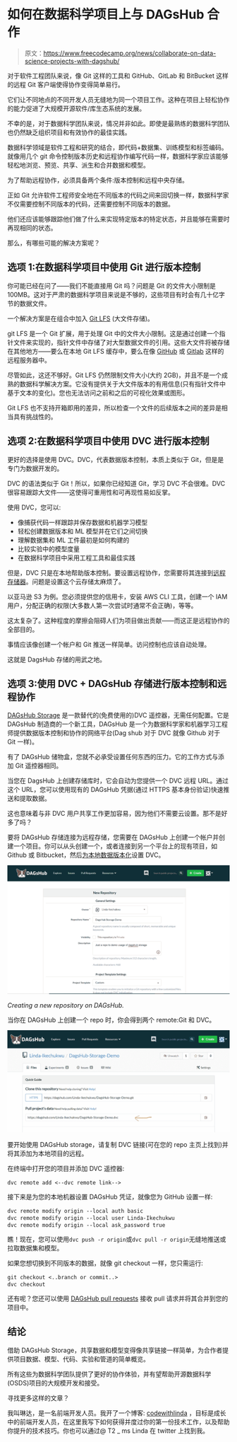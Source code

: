 # 如何在数据科学项目上与 DAGsHub 合作

> 原文：<https://www.freecodecamp.org/news/collaborate-on-data-science-projects-with-dagshub/>

对于软件工程团队来说，像 Git 这样的工具和 GitHub、GitLab 和 BitBucket 这样的远程 Git 客户端使得协作变得简单易行。

它们让不同地点的不同开发人员无缝地为同一个项目工作。这种在项目上轻松协作的能力促进了大规模开源软件/库生态系统的发展。

不幸的是，对于数据科学团队来说，情况并非如此。即使是最熟练的数据科学团队也仍然缺乏组织项目和有效协作的最佳实践。

数据科学领域是软件工程和研究的结合，即代码+数据集、训练模型和标签编码。就像用几个 git 命令控制版本历史和远程协作编写代码一样，数据科学家应该能够轻松地浏览、预览、共享、派生和合并数据和模型。

为了帮助远程协作，必须具备两个条件:版本控制和远程中央存储。

正如 Git 允许软件工程师安全地在不同版本的代码之间来回切换一样，数据科学家不仅需要控制不同版本的代码，还需要控制不同版本的数据。

他们还应该能够跟踪他们做了什么来实现特定版本的特定状态，并且能够在需要时再现相同的状态。

那么，有哪些可能的解决方案呢？

## 选项 1:在数据科学项目中使用 Git 进行版本控制

你可能已经在问了——我们不能直接用 Git 吗？问题是 Git 的文件大小限制是 100MB。这对于严肃的数据科学项目来说是不够的，这些项目有时会有几十亿字节的数据文件。

一个解决方案是在组合中加入 [Git LFS](https://www.atlassian.com/git/tutorials/git-lfs) (大文件存储)。

git LFS 是一个 Git 扩展，用于处理 Git 中的文件大小限制。这是通过创建一个指针文件来实现的，指针文件中存储了对大型数据文件的引用。这些大文件将被存储在其他地方——要么在本地 Git LFS 缓存中，要么在像 [GitHub](https://docs.github.com/en/github/managing-large-files/collaboration-with-git-large-file-storage) 或 [Gitlab](https://docs.gitlab.com/ee/topics/git/lfs/) 这样的远程服务器中。

尽管如此，这还不够好。Git LFS 仍然限制文件大小(大约 2GB)，并且不是一个成熟的数据科学解决方案。它没有提供关于大文件版本的有用信息(只有指针文件中基于文本的变化)。您也无法访问之前和之后的可视化效果或图形。

Git LFS 也不支持开箱即用的差异，所以检查一个文件的后续版本之间的差异是相当具有挑战性的。

## 选项 2:在数据科学项目中使用 DVC 进行版本控制

更好的选择是使用 DVC。DVC，代表数据版本控制，本质上类似于 Git，但是是专门为数据开发的。

DVC 的语法类似于 Git！所以，如果你已经知道 Git，学习 DVC 不会很难。DVC 很容易跟踪大文件——这使得可重用性和可再现性易如反掌。

使用 DVC，您可以:

*   像捕获代码一样跟踪并保存数据和机器学习模型
*   轻松创建数据版本和 ML 模型并在它们之间切换
*   理解数据集和 ML 工件最初是如何构建的
*   比较实验中的模型度量
*   在数据科学项目中采用工程工具和最佳实践

但是，DVC 只是在本地帮助版本控制。要设置远程协作，您需要将其连接到[远程存储器](https://dvc.org/doc/command-reference/remote#description)。问题是设置这个云存储太麻烦了。

以亚马逊 S3 为例。您必须提供您的信用卡，安装 AWS CLI 工具，创建一个 IAM 用户，分配正确的权限(大多数人第一次尝试时通常不会正确)，等等。

这太复杂了。这种程度的摩擦会阻碍人们为项目做出贡献——而这正是远程协作的全部目的。

事情应该像创建一个帐户和 Git 推送一样简单。访问控制也应该自动处理。

这就是 DagsHub 存储的用武之地。

## 选项 3:使用 DVC + DAGsHub 存储进行版本控制和远程协作

[DAGsHub Storage](https://dagshub.com/docs/reference/onboard_storage/) 是一款替代的(免费使用的)DVC 遥控器，无需任何配置。它是 DAGsHub 制造商的一个新工具，DAGsHub 是一个为数据科学家和机器学习工程师提供数据版本控制和协作的网络平台(Dag shub 对于 DVC 就像 Github 对于 Git 一样)。

有了 DAGsHub 储物盒，您就不必承受设置任何东西的压力。它的工作方式与添加 Git 遥控器相同。

当您在 DagsHub 上创建存储库时，它会自动为您提供一个 DVC 远程 URL。通过这个 URL，您可以使用现有的 DAGsHub 凭据(通过 HTTPS 基本身份验证)快速推送和提取数据。

这也意味着与非 DVC 用户共享工作更加容易，因为他们不需要云设置。那不是好多了吗？

要将 DAGsHub 存储连接为远程存储，您需要在 DAGsHub 上创建一个帐户并创建一个项目。你可以从头创建一个，或者连接到另一个平台上的现有项目，如 Github 或 Bitbucket，然后[为本地数据版本化](https://dagshub.com/docs/experiment-tutorial/2-data-versioning/)设置 DVC。

![pptgXgKjG8tKKl1edmThDD-fsvmckeNcOTo5lBlT3bnexEr_JgQWvaHd6z0OkLdvBF9EG5fHDnnvsRuCBppijm4QbkEJFalBGdCs-QdRnaPQFa7buMwmI6r5ez70px1yec3isZhx](img/cc9f7573716e62173991ce1e07ac2069.png)

*Creating a new repository on DAGsHub.*

当你在 DAGsHub 上创建一个 repo 时，你会得到两个 remote:Git 和 DVC。

![HzmNRfDG774q_7TeuwytoXTk2qmbEwxlrzofsYBu0rosNI_oHfp8nZK0O_hc0w7v2vxrTTONyHrJmusQe2BXMkljb699aN2dYolx_Xgf9gbLcepxChanbTn4bghIKH6jiivdnDFu](img/0d2ccc96fe36cda82d4c39f35be2c1b9.png)

要开始使用 DAGsHub storage，请复制 DVC 链接(可在您的 repo 主页上找到)并将其添加为本地项目的远程。

在终端中打开您的项目并添加 DVC 遥控器:

```
dvc remote add <--dvc remote link--> 
```

接下来是为您的本地机器设置 DAGsHub 凭证，就像您为 GitHub 设置一样:

```
dvc remote modify origin --local auth basic
dvc remote modify origin --local user Linda-Ikechukwu
dvc remote modify origin --local ask_password true
```

瞧！现在，您可以使用`dvc push -r origin`或`dvc pull -r origin`无缝地推送或拉取数据集和模型。

如果您想切换到不同版本的数据，就像 git checkout 一样，您只需运行:

```
git checkout <..branch or commit..>
dvc checkout 
```

还有呢？您还可以使用 [DAGsHub pull requests](https://dagshub.com/docs/collaborating_on_dagshub/data_science_pull_requests/) 接收 pull 请求并将其合并到您的项目中。

## 结论

借助 DAGsHub Storage，共享数据和模型变得像共享链接一样简单，为合作者提供项目数据、模型、代码、实验和管道的简单概览。

所有这些为数据科学团队提供了更好的协作体验，并有望帮助开源数据科学(OSDS)项目的大规模开发和接受。

寻找更多这样的文章？

我叫琳达，是一名前端开发人员。我开了一个博客: [codewithlinda](https://www.codewithlinda.com/blog/) ，目标是成长中的前端开发人员，在这里我写下如何获得并度过你的第一份技术工作，以及帮助你提升的技术技巧。你也可以通过@ T2 _ ms Linda 在 twitter 上找到我。